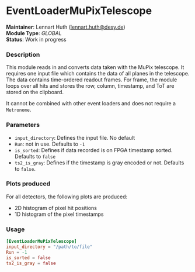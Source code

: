 # EventLoaderMuPixTelescope
**Maintainer**: Lennart Huth (<lennart.huth@desy.de>)  
**Module Type**: *GLOBAL*  
**Status**: Work in progress

### Description
This module reads in and converts data taken with the MuPix telescope.
It requires one input file which contains the data of all planes in the telescope.
The data contains time-ordered readout frames.
For frame, the module loops over all hits and stores the row, column, timestamp, and ToT are stored on the clipboard.

It cannot be combined with other event loaders and does not require a `Metronome`.

### Parameters
* `input_directory`: Defines the input file. No default
* `Run`: not in use. Defaults to `-1`
* `is_sorted`: Defines if data recorded is on FPGA timestamp sorted. Defaults to `false`
* `ts2_is_gray`: Defines if the timestamp is gray encoded or not. Defaults to `false`.

### Plots produced

For all detectors, the following plots are produced:

* 2D histogram of pixel hit positions
* 1D histogram of the pixel timestamps

### Usage
```toml
[EventLoaderMuPixTelescope]
input_directory = "/path/to/file"
Run = -1
is_sorted = false
ts2_is_gray = false

```
